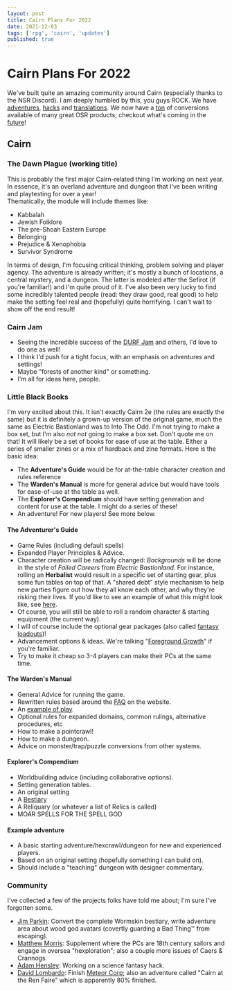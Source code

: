```yaml
---
layout: post
title: Cairn Plans For 2022
date: 2021-12-03
tags: ['rpg', 'cairn', 'updates']
published: true
---
```


# Cairn Plans For 2022

We've built quite an amazing community around Cairn (especially thanks to the NSR Discord). I am deeply humbled by this, you guys ROCK. We have [adventures](https://cairnrpg.com/resources/adventures), [hacks](https://cairnrpg.com/hacks/third-party/) and [translations](https://cairnrpg.com/localizations). We now have a [ton](https://cairnrpg.com/resources/adventure-conversions/) of conversions available of many great OSR products; checkout what's coming in the [future](https://cairnrpg.com/resources/adventure-conversions/future-conversions/)!  

## Cairn
### The Dawn Plague (working title)
This is probably the first major Cairn-related thing I'm working on next year. In essence, it's an overland adventure and dungeon that I've been writing and playtesting for over a year!  
Thematically, the module will include themes like:  
- Kabbalah
- Jewish Folklore
- The pre-Shoah Eastern Europe
- Belonging
- Prejudice & Xenophobia
- Survivor Syndrome

In terms of design, I'm focusing critical thinking, problem solving and player agency. The adventure is already written; it's mostly a bunch of locations, a central mystery, and a dungeon. The latter is modeled after the Sefirot (if you're familiar!) and I'm quite proud of it. I've also been very lucky to find some incredibly talented people (read: they draw good, real good) to help make the setting feel real and (hopefully) quite horrifying. I can't wait to show off the end result!

### Cairn Jam
- Seeing the incredible success of the [DURF Jam](https://itch.io/jam/durfjam) and others, I'd love to do one as well!
- I think I'd push for a tight focus, with an emphasis on adventures and settings!
- Maybe "forests of another kind" or something.
- I'm all for ideas here, people.

### Little Black Books
I'm very excited about this. It isn't exactly Cairn 2e (the rules are exactly the same) but it is definitely a grown-up version of the original game, much the same as Electric Bastionland was to Into The Odd. I'm not trying to make a box set, but I'm also _not not_ going to make a box set. Don't quote me on that! It will likely be a set of books for ease of use at the table. Either a series of smaller zines or a mix of hardback and zine formats.
Here is the basic idea:
- The **Adventure's Guide** would be for at-the-table character creation and rules reference
- The **Warden's Manual** is more for general advice but would have tools for ease-of-use at the table as well.
- The **Explorer's Compendium** should have setting generation and content for use at the table. I might do a series of these!
- An adventure! For new players! See more below.

#### The Adventurer's Guide
- Game Rules (including default spells)
- Expanded Player Principles & Advice.
- Character creation will be radically changed: _Backgrounds_ will be done in the style of _Failed Careers_ from _Electric Bastionland_. For instance, rolling an **Herbalist** would result in a specific set of starting gear, plus some fun tables on top of that. A "shared debt" style mechanism to help new parties figure out how they all know each other, and why they're risking their lives. If you'd like to see an example of what this might look like, see [here](https://cairnrpg.com/more-content/backgrounds/herbalist).
- Of course, you will still be able to roll a random character & starting equipment (the current way).
- I will of course include the optional gear packages (also called [fantasy loadouts](https://cairnrpg.com/more-content/fantasy-loadouts/))!
- Advancement options & ideas. We're talking "[Foreground Growth](https://www.bastionland.com/2016/05/foreground-growth-and-becoming-odd.html)" if you're familiar.
- Try to make it cheap so 3-4 players can make their PCs at the same time.

#### The Warden's Manual
- General Advice for running the game.
- Rewritten rules based around the [FAQ](https://cairnrpg.com/resources/frequently-asked-questions/) on the website.
- An [example of play](https://cairnrpg.com/resources/example-of-play/).
- Optional rules for expanded domains, common rulings, alternative procedures, etc
- How to make a pointcrawl!
- How to make a dungeon.
- Advice on monster/trap/puzzle conversions from other systems.

#### Explorer's Compendium
- Worldbuilding advice (including collaborative options).
- Setting generation tables.
- An original setting
- A [Bestiary](https://cairnrpg.com/resources/monsters/)
- A Reliquary (or whatever a list of Relics is called)
- MOAR SPELLS FOR THE SPELL GOD

#### Example adventure
- A basic starting adventure/hexcrawl/dungeon for new and experienced players.
- Based on an original setting (hopefully something I can build on).
- Should include a "teaching" dungeon with designer commentary.

### Community
I've collected a few of the projects folks have told me about; I'm sure I've forgotten some.
- [Jim Parkin](https://classless-kobolds.itch.io/): Convert the complete Wormskin bestiary, write adventure area about wood god avatars (covertly guarding a Bad Thing™️ from escaping).
- [Matthew Morris](https://manarampmatt.itch.io/): Supplement where the PCs are 18th century sailors and engage in oversea "hexploration"; also a couple more issues of Caers & Crannogs
- [Adam Hensley](https://adamhensley.itch.io/): Working on a science fantasy hack.
- [David Lombardo](https://awkwardturtle.itch.io/): Finish [Meteor Corp](https://discourse.rpgcauldron.com/t/meteor-corp-corporate-sci-fi-cairn-hack-ashcan/519); also an adventure called "Cairn at the Ren Faire" which is apparently 80% finished.

